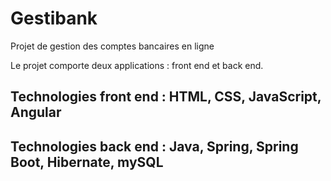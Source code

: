# Gestibank
Projet de gestion des comptes bancaires en ligne

Le projet comporte deux applications : front end et back end.

## Technologies front end : HTML, CSS, JavaScript, Angular
## Technologies back end : Java, Spring, Spring Boot, Hibernate, mySQL
